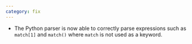 ```yaml
---
category: fix
---
```


- The Python parser is now able to correctly parse expressions such as `match[1]` and `match()` where `match` is not used as a keyword.
